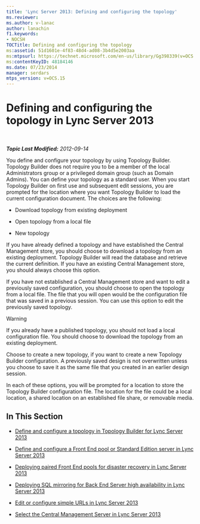 ```yaml
---
title: 'Lync Server 2013: Defining and configuring the topology'
ms.reviewer: 
ms.author: v-lanac
author: lanachin
f1.keywords:
- NOCSH
TOCTitle: Defining and configuring the topology
ms:assetid: 51d1601e-4f83-48d4-ad08-3b4d5e2003aa
ms:mtpsurl: https://technet.microsoft.com/en-us/library/Gg398339(v=OCS.15)
ms:contentKeyID: 48184146
ms.date: 07/23/2014
manager: serdars
mtps_version: v=OCS.15
---
```


<div data-xmlns="http://www.w3.org/1999/xhtml">

<div class="topic" data-xmlns="http://www.w3.org/1999/xhtml" data-msxsl="urn:schemas-microsoft-com:xslt" data-cs="http://msdn.microsoft.com/">

<div data-asp="https://msdn2.microsoft.com/asp">

# Defining and configuring the topology in Lync Server 2013

</div>

<div id="mainSection">

<div id="mainBody">

<span> </span>

_**Topic Last Modified:** 2012-09-14_

You define and configure your topology by using Topology Builder. Topology Builder does not require you to be a member of the local Administrators group or a privileged domain group (such as Domain Admins). You can define your topology as a standard user. When you start Topology Builder on first use and subsequent edit sessions, you are prompted for the location where you want Topology Builder to load the current configuration document. The choices are the following:

  - Download topology from existing deployment

  - Open topology from a local file

  - New topology

If you have already defined a topology and have established the Central Management store, you should choose to download a topology from an existing deployment. Topology Builder will read the database and retrieve the current definition. If you have an existing Central Management store, you should always choose this option.

If you have not established a Central Management store and want to edit a previously saved configuration, you should choose to open the topology from a local file. The file that you will open would be the configuration file that was saved in a previous session. You can use this option to edit the previously saved topology.

<div>


> [!WARNING]  
> If you already have a published topology, you should not load a local configuration file. You should choose to download the topology from an existing deployment.



</div>

Choose to create a new topology, if you want to create a new Topology Builder configuration. A previously saved design is not overwritten unless you choose to save it as the same file that you created in an earlier design session.

In each of these options, you will be prompted for a location to store the Topology Builder configuration file. The location for the file could be a local location, a shared location on an established file share, or removable media.

<div>

## In This Section

  - [Define and configure a topology in Topology Builder for Lync Server 2013](lync-server-2013-define-and-configure-a-topology-in-topology-builder.md)

  - [Define and configure a Front End pool or Standard Edition server in Lync Server 2013](lync-server-2013-define-and-configure-a-front-end-pool-or-standard-edition-server.md)

  - [Deploying paired Front End pools for disaster recovery in Lync Server 2013](lync-server-2013-deploying-paired-front-end-pools-for-disaster-recovery.md)

  - [Deploying SQL mirroring for Back End Server high availability in Lync Server 2013](lync-server-2013-deploying-sql-mirroring-for-back-end-server-high-availability.md)

  - [Edit or configure simple URLs in Lync Server 2013](lync-server-2013-edit-or-configure-simple-urls.md)

  - [Select the Central Management Server in Lync Server 2013](lync-server-2013-select-the-central-management-server.md)

</div>

</div>

<span> </span>

</div>

</div>

</div>

